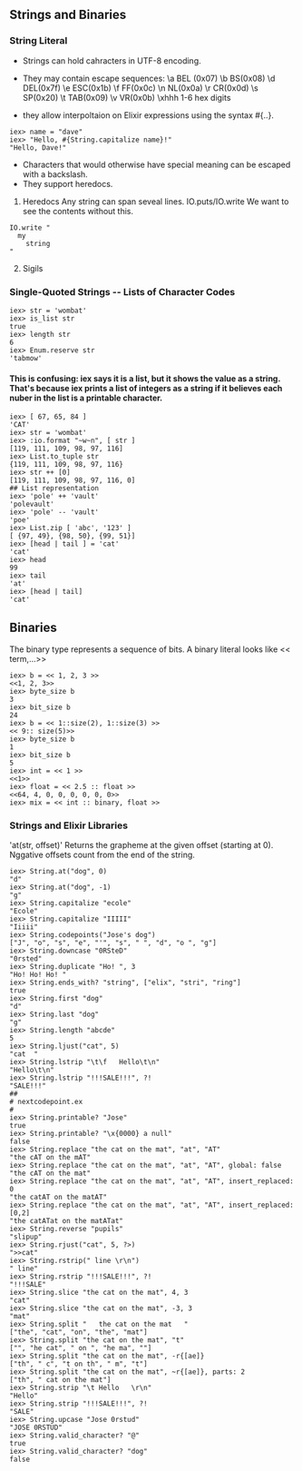 ## Strings and Binaries
### String Literal
* Strings can hold cahracters in UTF-8 encoding.
* They may contain escape sequences:
  \a BEL (0x07)  \b  BS(0x08)   \d DEL(0x7f)
	\e ESC(0x1b)   \f  FF(0x0c)   \n NL(0x0a)
	\r CR(0x0d)    \s  SP(0x20)   \t TAB(0x09)
	\v VR(0x0b)    \xhhh 1-6 hex digits

* they allow interpoltaion on Elixir expressions using the syntax #{..}.
```
iex> name = "dave"
iex> "Hello, #{String.capitalize name}!"
"Hello, Dave!"
```
* Characters that would otherwise have special meaning can be escaped with a backslash.
* They support heredocs.

1. Heredocs
  Any string can span seveal lines. IO.puts/IO.write
	We want to see the contents without this.
```
IO.write "
  my
	string
"
```
2. Sigils

### Single-Quoted Strings -- Lists of Character Codes
```
iex> str = 'wombat'
iex> is_list str
true
iex> length str
6
iex> Enum.reserve str
'tabmow'
```

#### This is confusing: iex says it is a list, but it shows the value as a string. That's because iex prints a list of integers as a string if it believes each nuber in the list is a printable character.
```
iex> [ 67, 65, 84 ]
'CAT'
iex> str = 'wombat'
iex> :io.format "~w~n", [ str ]
[119, 111, 109, 98, 97, 116]
iex> List.to_tuple str
{119, 111, 109, 98, 97, 116}
iex> str ++ [0]
[119, 111, 109, 98, 97, 116, 0]
## List representation
iex> 'pole' ++ 'vault'
'polevault'
iex> 'pole' -- 'vault'
'poe'
iex> List.zip [ 'abc', '123' ]
[ {97, 49}, {98, 50}, {99, 51}]
iex> [head | tail ] = 'cat'
'cat'
iex> head
99
iex> tail
'at'
iex> [head | tail]
'cat'
```

## Binaries
  The binary type represents a sequence of bits.
	A binary literal looks like << term,...>>
```
iex> b = << 1, 2, 3 >>
<<1, 2, 3>>
iex> byte_size b
3
iex> bit_size b
24
iex> b = << 1::size(2), 1::size(3) >>
<< 9:: size(5)>>
iex> byte_size b
1
iex> bit_size b
5
iex> int = << 1 >>
<<1>>
iex> float = << 2.5 :: float >>
<<64, 4, 0, 0, 0, 0, 0, 0>>
iex> mix = << int :: binary, float >>

```

### Strings and Elixir Libraries
'at(str, offset)'
    Returns the grapheme at the given offset (starting at 0). Nggative
		offsets count from the end of the string.
```
iex> String.at("dog", 0)
"d"
iex> String.at("dog", -1)
"g"
iex> String.capitalize "ecole"
"Ecole"
iex> String.capitalize "IIIII"
"Iiiii"
iex> String.codepoints("Jose's dog")
["J", "o", "s", "e", "'", "s", " ", "d", "o ", "g"]
iex> String.downcase "0RSteD"
"0rsted"
iex> String.duplicate "Ho! ", 3
"Ho! Ho! Ho! "
iex> String.ends_with? "string", ["elix", "stri", "ring"]
true
iex> String.first "dog"
"d"
iex> String.last "dog"
"g"
iex> String.length "abcde"
5
iex> String.ljust("cat", 5)
"cat  "
iex> String.lstrip "\t\f   Hello\t\n"
"Hello\t\n"
iex> String.lstrip "!!!SALE!!!", ?!
"SALE!!!"
##
# nextcodepoint.ex
#
iex> String.printable? "Jose"
true
iex> String.printable? "\x{0000} a null"
false
iex> String.replace "the cat on the mat", "at", "AT"
"the cAT on the mAT"
iex> String.replace "the cat on the mat", "at", "AT", global: false
"the cAT on the mat"
iex> String.replace "the cat on the mat", "at", "AT", insert_replaced: 0
"the catAT on the matAT"
iex> String.replace "the cat on the mat", "at", "AT", insert_replaced: [0,2]
"the catATat on the matATat"
iex> String.reverse "pupils"
"slipup"
iex> String.rjust("cat", 5, ?>)
">>cat"
iex> String.rstrip(" line \r\n")
" line"
iex> String.rstrip "!!!SALE!!!", ?!
"!!!SALE"
iex> String.slice "the cat on the mat", 4, 3
"cat"
iex> String.slice "the cat on the mat", -3, 3
"mat"
iex> String.split "   the cat on the mat   "
["the", "cat", "on", "the", "mat"]
iex> String.split "the cat on the mat", "t"
["", "he cat", " on ", "he ma", ""]
iex> String.split "the cat on the mat", -r{[ae]}
["th", " c", "t on th", " m", "t"]
iex> String.split "the cat on the mat", ~r{[ae]}, parts: 2
["th", " cat on the mat"]
iex> String.strip "\t Hello   \r\n"
"Hello"
iex> String.strip "!!!SALE!!!", ?!
"SALE"
iex> String.upcase "Jose 0rstud"
"JOSE 0RSTUD"
iex> String.valid_character? "@"
true
iex> String.valid_character? "dog"
false
```

